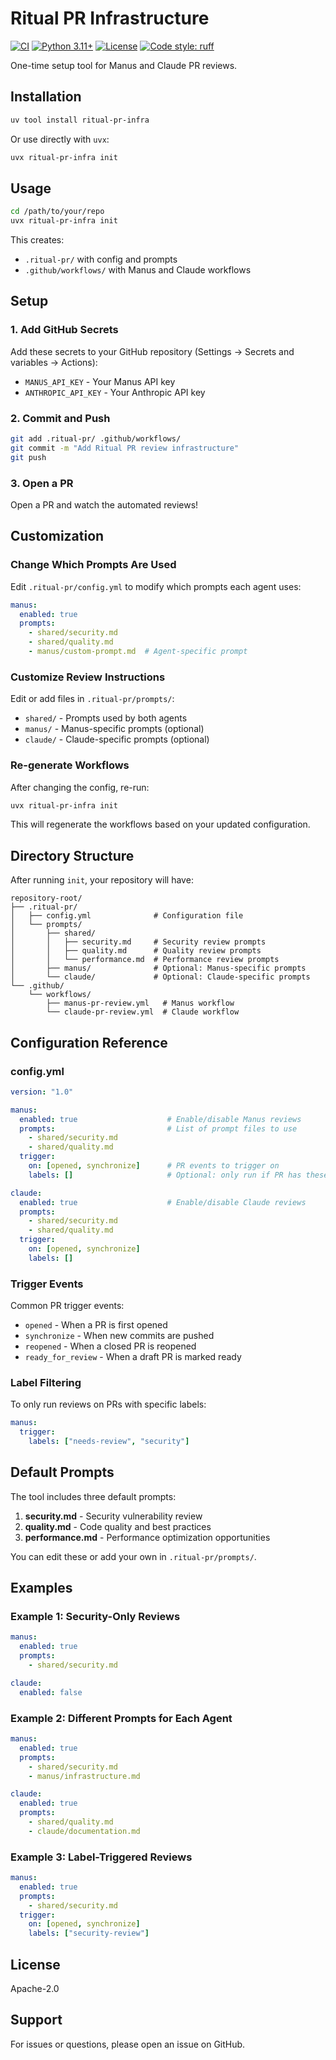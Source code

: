 # Ritual PR Infrastructure

[![CI](https://github.com/arshan-ritual/ritual-pr-infra/actions/workflows/ci.yml/badge.svg)](https://github.com/arshan-ritual/ritual-pr-infra/actions/workflows/ci.yml)
[![Python 3.11+](https://img.shields.io/badge/python-3.11+-blue.svg)](https://www.python.org/downloads/)
[![License](https://img.shields.io/badge/license-Apache%202.0-blue.svg)](LICENSE)
[![Code style: ruff](https://img.shields.io/badge/code%20style-ruff-000000.svg)](https://github.com/astral-sh/ruff)

One-time setup tool for Manus and Claude PR reviews.

## Installation

```bash
uv tool install ritual-pr-infra
```

Or use directly with `uvx`:

```bash
uvx ritual-pr-infra init
```

## Usage

```bash
cd /path/to/your/repo
uvx ritual-pr-infra init
```

This creates:
- `.ritual-pr/` with config and prompts
- `.github/workflows/` with Manus and Claude workflows

## Setup

### 1. Add GitHub Secrets

Add these secrets to your GitHub repository (Settings → Secrets and variables → Actions):

- `MANUS_API_KEY` - Your Manus API key
- `ANTHROPIC_API_KEY` - Your Anthropic API key

### 2. Commit and Push

```bash
git add .ritual-pr/ .github/workflows/
git commit -m "Add Ritual PR review infrastructure"
git push
```

### 3. Open a PR

Open a PR and watch the automated reviews!

## Customization

### Change Which Prompts Are Used

Edit `.ritual-pr/config.yml` to modify which prompts each agent uses:

```yaml
manus:
  enabled: true
  prompts:
    - shared/security.md
    - shared/quality.md
    - manus/custom-prompt.md  # Agent-specific prompt
```

### Customize Review Instructions

Edit or add files in `.ritual-pr/prompts/`:

- `shared/` - Prompts used by both agents
- `manus/` - Manus-specific prompts (optional)
- `claude/` - Claude-specific prompts (optional)

### Re-generate Workflows

After changing the config, re-run:

```bash
uvx ritual-pr-infra init
```

This will regenerate the workflows based on your updated configuration.

## Directory Structure

After running `init`, your repository will have:

```
repository-root/
├── .ritual-pr/
│   ├── config.yml              # Configuration file
│   └── prompts/
│       ├── shared/
│       │   ├── security.md     # Security review prompts
│       │   ├── quality.md      # Quality review prompts
│       │   └── performance.md  # Performance review prompts
│       ├── manus/              # Optional: Manus-specific prompts
│       └── claude/             # Optional: Claude-specific prompts
└── .github/
    └── workflows/
        ├── manus-pr-review.yml   # Manus workflow
        └── claude-pr-review.yml  # Claude workflow
```

## Configuration Reference

### config.yml

```yaml
version: "1.0"

manus:
  enabled: true                    # Enable/disable Manus reviews
  prompts:                         # List of prompt files to use
    - shared/security.md
    - shared/quality.md
  trigger:
    on: [opened, synchronize]      # PR events to trigger on
    labels: []                     # Optional: only run if PR has these labels

claude:
  enabled: true                    # Enable/disable Claude reviews
  prompts:
    - shared/security.md
    - shared/quality.md
  trigger:
    on: [opened, synchronize]
    labels: []
```

### Trigger Events

Common PR trigger events:
- `opened` - When a PR is first opened
- `synchronize` - When new commits are pushed
- `reopened` - When a closed PR is reopened
- `ready_for_review` - When a draft PR is marked ready

### Label Filtering

To only run reviews on PRs with specific labels:

```yaml
manus:
  trigger:
    labels: ["needs-review", "security"]
```

## Default Prompts

The tool includes three default prompts:

1. **security.md** - Security vulnerability review
2. **quality.md** - Code quality and best practices
3. **performance.md** - Performance optimization opportunities

You can edit these or add your own in `.ritual-pr/prompts/`.

## Examples

### Example 1: Security-Only Reviews

```yaml
manus:
  enabled: true
  prompts:
    - shared/security.md

claude:
  enabled: false
```

### Example 2: Different Prompts for Each Agent

```yaml
manus:
  enabled: true
  prompts:
    - shared/security.md
    - manus/infrastructure.md

claude:
  enabled: true
  prompts:
    - shared/quality.md
    - claude/documentation.md
```

### Example 3: Label-Triggered Reviews

```yaml
manus:
  enabled: true
  prompts:
    - shared/security.md
  trigger:
    on: [opened, synchronize]
    labels: ["security-review"]
```

## License

Apache-2.0

## Support

For issues or questions, please open an issue on GitHub.

